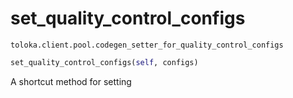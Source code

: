 # set_quality_control_configs
`toloka.client.pool.codegen_setter_for_quality_control_configs`

```python
set_quality_control_configs(self, configs)
```

A shortcut method for setting 

